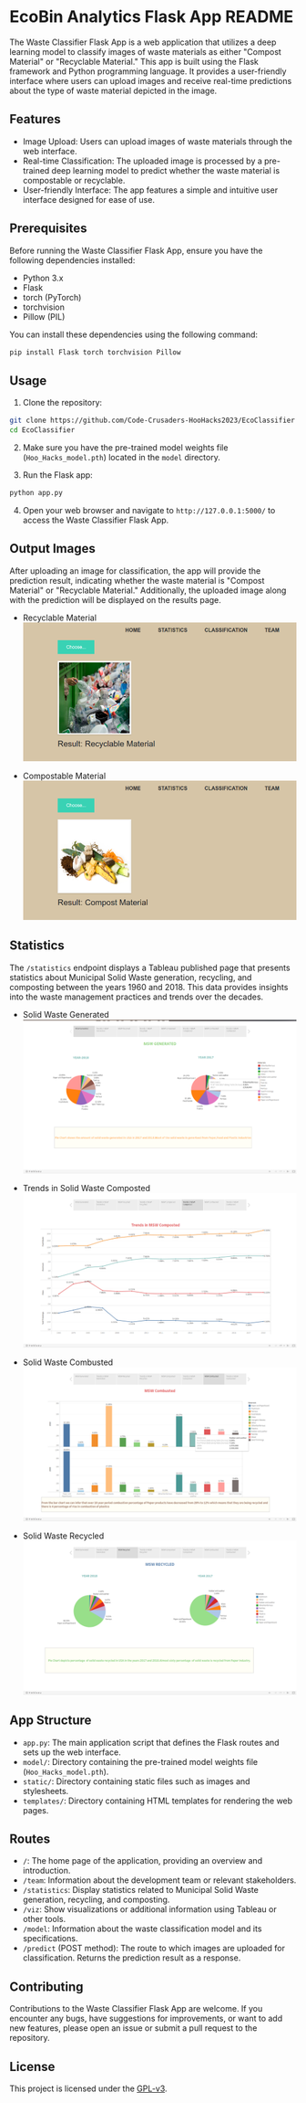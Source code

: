 # EcoBin Analytics Flask App README

The Waste Classifier Flask App is a web application that utilizes a deep learning model to classify images of waste materials as either "Compost Material" or "Recyclable Material." This app is built using the Flask framework and Python programming language. It provides a user-friendly interface where users can upload images and receive real-time predictions about the type of waste material depicted in the image.

## Features

- Image Upload: Users can upload images of waste materials through the web interface.
- Real-time Classification: The uploaded image is processed by a pre-trained deep learning model to predict whether the waste material is compostable or recyclable.
- User-friendly Interface: The app features a simple and intuitive user interface designed for ease of use.

## Prerequisites

Before running the Waste Classifier Flask App, ensure you have the following dependencies installed:

- Python 3.x
- Flask
- torch (PyTorch)
- torchvision
- Pillow (PIL)

You can install these dependencies using the following command:

```bash
pip install Flask torch torchvision Pillow
```

## Usage

1. Clone the repository:

```bash
git clone https://github.com/Code-Crusaders-HooHacks2023/EcoClassifier
cd EcoClassifier
```

2. Make sure you have the pre-trained model weights file (`Hoo_Hacks_model.pth`) located in the `model` directory.

3. Run the Flask app:

```bash
python app.py
```

4. Open your web browser and navigate to `http://127.0.0.1:5000/` to access the Waste Classifier Flask App.

## Output Images

After uploading an image for classification, the app will provide the prediction result, indicating whether the waste material is "Compost Material" or "Recyclable Material." Additionally, the uploaded image along with the prediction will be displayed on the results page.

- Recyclable Material
	![Recyclable Material](images/1.png)

- Compostable Material
	![Compostable Material](images/2.png)


## Statistics

The `/statistics` endpoint displays a Tableau published page that presents statistics about Municipal Solid Waste generation, recycling, and composting between the years 1960 and 2018. This data provides insights into the waste management practices and trends over the decades.

- Solid Waste Generated
	![Solid Waste Generated](images/s1.png)

- Trends in Solid Waste Composted
	![Trends in Solid Waste Composted](images/s2.png)

- Solid Waste Combusted
	![Solid Waste Combusted](images/s3.png)

- Solid Waste Recycled
	![Solid Waste Recycled](images/s4.png)


## App Structure

- `app.py`: The main application script that defines the Flask routes and sets up the web interface.
- `model/`: Directory containing the pre-trained model weights file (`Hoo_Hacks_model.pth`).
- `static/`: Directory containing static files such as images and stylesheets.
- `templates/`: Directory containing HTML templates for rendering the web pages.

## Routes

- `/`: The home page of the application, providing an overview and introduction.
- `/team`: Information about the development team or relevant stakeholders.
- `/statistics`: Display statistics related to Municipal Solid Waste generation, recycling, and composting.
- `/viz`: Show visualizations or additional information using Tableau or other tools.
- `/model`: Information about the waste classification model and its specifications.
- `/predict` (POST method): The route to which images are uploaded for classification. Returns the prediction result as a response.

## Contributing

Contributions to the Waste Classifier Flask App are welcome. If you encounter any bugs, have suggestions for improvements, or want to add new features, please open an issue or submit a pull request to the repository.

## License

This project is licensed under the [GPL-v3](LICENSE).

